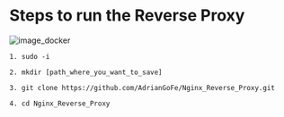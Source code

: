 # Steps to run the Reverse Proxy

![image_docker](https://www.google.es/url?sa=i&url=https%3A%2F%2Faws.amazon.com%2Fes%2Fdocker%2F&psig=AOvVaw1omfAQSxhEb8exYATSz0IW&ust=1692808813298000&source=images&cd=vfe&opi=89978449&ved=0CA4QjRxqFwoTCJiQnbLa8IADFQAAAAAdAAAAABAD)

~~~
1. sudo -i

2. mkdir [path_where_you_want_to_save]

3. git clone https://github.com/AdrianGoFe/Nginx_Reverse_Proxy.git

4. cd Nginx_Reverse_Proxy
~~~
